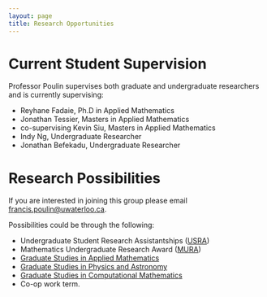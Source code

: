 ```yaml
---
layout: page
title: Research Opportunities
---
```


# Current Student Supervision

Professor Poulin supervises both graduate and undergraduate researchers and is currently supervising:

- Reyhane Fadaie, Ph.D in Applied Mathematics
- Jonathan Tessier, Masters in Applied Mathematics
- co-supervising Kevin Siu, Masters in Applied Mathematics
- Indy Ng, Undergraduate Researcher
- Jonathan Befekadu, Undergraduate Researcher 

# Research Possibilities

If you are interested in joining this group please email <francis.poulin@uwaterloo.ca>.  

Possibilities could be through the following:

* Undergraduate Student Research Assistantships ([USRA](https://uwaterloo.ca/applied-mathematics/current-undergraduates/undergraduate-research-opportunities))
* Mathematics Undergraduate Research Award ([MURA](https://uwaterloo.ca/math/research/research-information-students/mathematics-undergraduate-research-award-mura))
* [Graduate Studies in Applied Mathematics](https://uwaterloo.ca/applied-mathematics/graduate-students)
* [Graduate Studies in Physics and Astronomy](https://uwaterloo.ca/physics-astronomy/graduate-studies)
* [Graduate Studies in Computational Mathematics](https://uwaterloo.ca/computational-mathematics/future-masters-students)
* Co-op work term.
